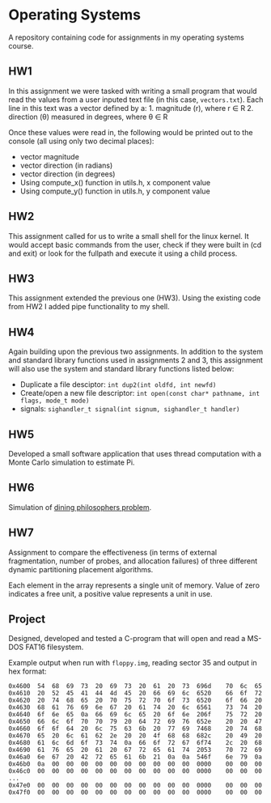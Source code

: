 # Operating Systems
A repository containing code for assignments in my operating systems course.

## HW1
In this assignment we were tasked with writing a small program that would read the values from a user inputed text file (in this case, `vectors.txt`). Each line in this text was a vector defined by a:
    1. magnitude (r), where r ∈ R
    2. direction (θ) measured in degrees, where θ ∈ R

Once these values were read in, the following would be printed out to the console (all using only two decimal places):
- vector magnitude
- vector direction (in radians)
- vector direction (in degrees)
- Using compute_x() function in utils.h, x component value 
- Using compute_y() function in utils.h, y component value 

## HW2
This assignment called for us to write a small shell for the linux kernel. It would accept basic commands from the user, check if they were built in (cd and exit) or look for the fullpath and execute it using a child process.

## HW3
This assignment extended the previous one (HW3). Using the existing code from HW2 I added pipe functionality to my shell.

## HW4
Again building upon the previous two assignments. In addition to the system and standard library functions used in assignments 2 and 3, this assignment will also use the system and standard library functions listed below:

- Duplicate a file desciptor: `int dup2(int oldfd, int newfd)`
- Create/open a new file descriptor: `int open(const char* pathname, int flags, mode_t mode)`
- signals: `sighandler_t signal(int signum, sighandler_t handler)`

## HW5
Developed a small software application that uses thread computation with a Monte Carlo simulation to estimate Pi.

## HW6
Simulation of [dining philosophers problem](http://en.wikipedia.org/wiki/Dining_philosophers_problem).

## HW7
Assignment to compare the effectiveness (in terms of external fragmentation, number of probes, and allocation failures) of three different dynamic partitioning placement algorithms. 

Each element in the array represents a single unit of memory. Value of zero indicates a free unit, a positive value represents a unit in use. 

## Project
Designed, developed and tested a C-program that will open and read a MS-DOS FAT16 filesystem. 

Example output when run with `floppy.img`, reading sector 35 and output in hex format:

```
0x4600  54  68  69  73  20  69  73  20  61  20  73  696d    70  6c  65  
0x4610  20  52  45  41  44  4d  45  20  66  69  6c  6520    66  6f  72  
0x4620  20  74  68  65  20  70  75  72  70  6f  73  6520    6f  66  20  
0x4630  68  61  76  69  6e  67  20  61  74  20  6c  6561    73  74  20  
0x4640  6f  6e  65  0a  66  69  6c  65  20  6f  6e  206f    75  72  20  
0x4650  66  6c  6f  70  70  79  20  64  72  69  76  652e    20  20  47  
0x4660  6f  6f  64  20  6c  75  63  6b  20  77  69  7468    20  74  68  
0x4670  65  20  6c  61  62  2e  20  20  4f  68  68  682c    20  49  20  
0x4680  61  6c  6d  6f  73  74  0a  66  6f  72  67  6f74    2c  20  68  
0x4690  61  76  65  20  61  20  67  72  65  61  74  2053    70  72  69  
0x46a0  6e  67  20  42  72  65  61  6b  21  0a  0a  546f    6e  79  0a  
0x46b0  0a  00  00  00  00  00  00  00  00  00  00  0000    00  00  00  
0x46c0  00  00  00  00  00  00  00  00  00  00  00  0000    00  00  00  
...
0x47e0  00  00  00  00  00  00  00  00  00  00  00  0000    00  00  00  
0x47f0  00  00  00  00  00  00  00  00  00  00  00  0000    00  00  00  
```

